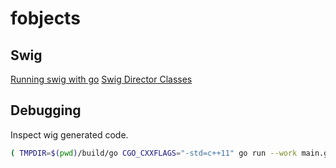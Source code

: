 # fobjects

## Swig

[Running swig with go](https://www.swig.org/Doc4.0/Go.html#Go_running_swig)
[Swig Director Classes](https://www.swig.org/Doc4.0/Go.html#Go_director_classes)

## Debugging

Inspect wig generated code.

```sh
( TMPDIR=$(pwd)/build/go CGO_CXXFLAGS="-std=c++11" go run --work main.go )
```
